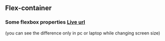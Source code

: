 ## Flex-container
### Some flexbox properties [Live url ](https://juveriad.github.io/Flex-container/)
(you can see the difference only in pc or laptop while changing screen size)


